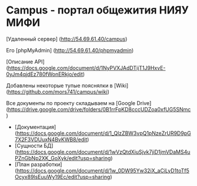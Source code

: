 # Campus - портал общежития НИЯУ МИФИ

[Удаленный сервер] (http://54.69.61.40/campus)

Его [phpMyAdmin] (http://54.69.61.40/phpmyadmin)

[Описание API] (https://docs.google.com/document/d/1NyPVXJAdDTijT1J9HxvE-0yJm4qjdEz780fWonERkjo/edit)

Добавлены некоторые тупые пояснялки в [Wiki] (https://github.com/mors741/campus/wiki)

Все документы по проекту складываем на [Google Drive] (https://drive.google.com/drive/folders/0B1rrFpKD8cccUDZoa0xfUG5SNmc)
  - [Документация] (https://docs.google.com/document/d/1_QlzZBW3vpQ1pNzeZrUR9D9pG7X2F3VDUuxN4BvKWB8/edit)
  - [Сущности БД] (https://docs.google.com/document/d/1wVzQtdXiuSjvk7jiD1jmVDaMS4uPZnGbNp2XK_GoXyk/edit?usp=sharing)
  - [План разработки] (https://docs.google.com/document/d/1w_0DW95Yw32iX_aCiLyD1toTf5Ocyx89lsEuuWy19Ec/edit?usp=sharing)
